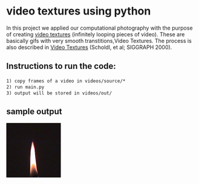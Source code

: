 # video textures using python

In this project we applied our computational photography with the purpose of creating [video textures](http://www.cc.gatech.edu/cpl/projects/videotexture/) (infinitely looping pieces of video). These are basically gifs with very smooth transtitions,Video Textures. The process is also described in [Video Textures](http://cs.colby.edu/courses/F07/cs397/papers/schodl-videoTextures-sig00.pdf) (Scholdl, et al; SIGGRAPH 2000).

## Instructions to run the code:
	1) copy frames of a video in videos/source/*
	2) run main.py
	3) output will be stored in videos/out/
	
## sample output
![output](videos/out/candle/candle.gif)